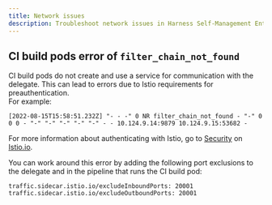 ```yaml
---
title: Network issues
description: Troubleshoot network issues in Harness Self-Management Enterprise Edition.
---
```


## CI build pods error of `filter_chain_not_found`

CI build pods do not create and use a service for communication with the delegate. This can lead to errors due to Istio requirements for preauthentication.  
For example:

```
[2022-08-15T15:58:51.232Z] "- - -" 0 NR filter_chain_not_found - "-" 0 0 0 - "-" "-" "-" "-" "-" - - 10.124.9.14:9879 10.124.9.15:53682 - 
```

For more information about authenticating with Istio, go to [Security](https://istio.io/latest/docs/concepts/security/) on [Istio.io](https://istio.io/latest/).

You can work around this error by adding the following port exclusions to the delegate and in the pipeline that runs the CI build pod:

```
traffic.sidecar.istio.io/excludeInboundPorts: 20001
traffic.sidecar.istio.io/excludeOutboundPorts: 20001
```

